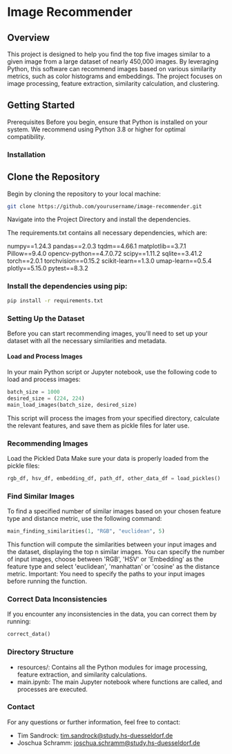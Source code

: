 # Image Recommender
## Overview
This project is designed to help you find the top five images similar to a given image from a large dataset of nearly 450,000 images. By leveraging Python, this software can recommend images based on various similarity metrics, such as color histograms and embeddings. The project focuses on image processing, feature extraction, similarity calculation, and clustering.

## Getting Started
Prerequisites
Before you begin, ensure that Python is installed on your system. We recommend using Python 3.8 or higher for optimal compatibility.

### Installation
## Clone the Repository
Begin by cloning the repository to your local machine:

```bash
git clone https://github.com/yourusername/image-recommender.git
```

Navigate into the Project Directory and install the dependencies.

The requirements.txt contains all necessary dependencies, which are:

numpy==1.24.3
pandas==2.0.3
tqdm==4.66.1
matplotlib==3.7.1
Pillow==9.4.0
opencv-python==4.7.0.72
scipy==1.11.2
sqlite==3.41.2
torch==2.0.1
torchvision==0.15.2
scikit-learn==1.3.0
umap-learn==0.5.4
plotly==5.15.0
pytest==8.3.2


### Install the dependencies using pip:

```bash
pip install -r requirements.txt
```

### Setting Up the Dataset
Before you can start recommending images, you'll need to set up your dataset with all the necessary similarities and metadata.


#### Load and Process Images
In your main Python script or Jupyter notebook, use the following code to load and process images:

```Python
batch_size = 1000
desired_size = (224, 224)
main_load_images(batch_size, desired_size)
```
This script will process the images from your specified directory, calculate the relevant features, and save them as pickle files for later use.


### Recommending Images
Load the Pickled Data
Make sure your data is properly loaded from the pickle files:
```python
rgb_df, hsv_df, embedding_df, path_df, other_data_df = load_pickles()
```

### Find Similar Images
To find a specified number of similar images based on your chosen feature type and distance metric, use the following command:

```python
main_finding_similarities(1, "RGB", "euclidean", 5)
```
This function will compute the similarities between your input images and the dataset, displaying the top n similar images. 
You can specify the number of input images, choose between 'RGB', 'HSV' or 'Embedding' as the feature type
and select 'euclidean', 'manhattan' or 'cosine' as the distance metric.
Important: You need to specify the paths to your input images before running the function.


### Correct Data Inconsistencies
If you encounter any inconsistencies in the data, you can correct them by running:

```python
correct_data()
```

### Directory Structure
- resources/: Contains all the Python modules for image processing, feature extraction, and similarity calculations.
- main.ipynb: The main Jupyter notebook where functions are called, and processes are executed.

### Contact
For any questions or further information, feel free to contact:

- Tim Sandrock: tim.sandrock@study.hs-duesseldorf.de
- Joschua Schramm: joschua.schramm@study.hs-duesseldorf.de